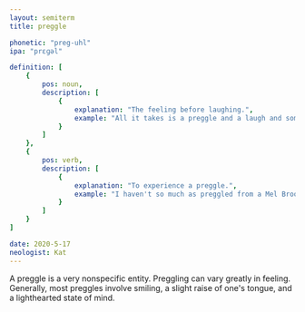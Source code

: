 ```yaml
---
layout: semiterm
title: preggle

phonetic: "preg-uhl"
ipa: "prɛɡəl"

definition: [
	{
		pos: noun,
		description: [
			{
				explanation: "The feeling before laughing.",
				example: "All it takes is a preggle and a laugh and someone could hear you."
			}
		]
	},
	{
		pos: verb,
		description: [
			{
				explanation: "To experience a preggle.",
				example: "I haven't so much as preggled from a Mel Brooks movie in years."
			}
		]
	}
]

date: 2020-5-17
neologist: Kat
---
```


A preggle is a very nonspecific entity. Preggling can vary greatly in feeling. Generally, most preggles involve smiling, a slight raise of one's tongue, and a lighthearted state of mind.